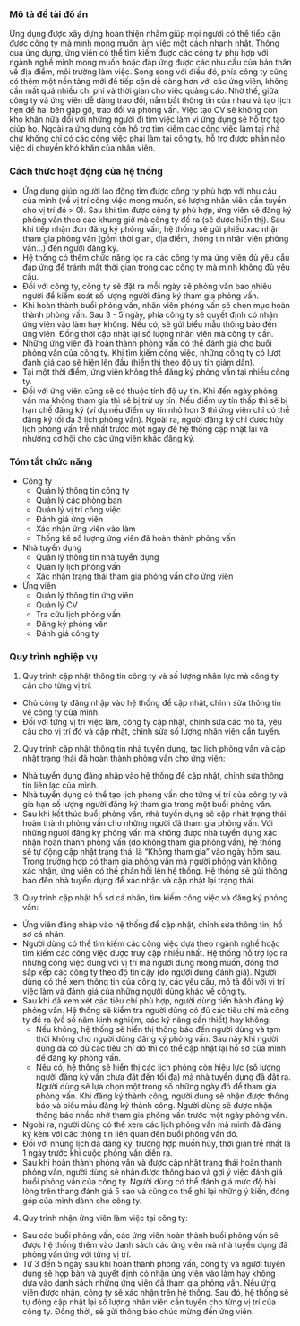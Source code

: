 ﻿
### Mô tả đề tài đồ án ###
Ứng dụng được xây dựng hoàn thiện nhằm giúp mọi người có thể tiếp cận được công ty mà mình mong muốn làm việc một cách nhanh nhất. Thông qua ứng dụng, ứng viên có thể tìm kiếm được các công ty phù hợp với ngành nghề mình mong muốn hoặc đáp ứng được các nhu cầu của bản thân về địa điểm, môi trường làm việc. Song song với điều đó, phía công ty cũng có thêm một nền tảng mới để tiếp cận dễ dàng hơn với các ứng viên, không cần mất quá nhiều chi phí và thời gian cho việc quảng cáo. Nhờ thế, giữa công ty và ứng viên dễ dàng trao đổi, nắm bắt thông tin của nhau và tạo lịch hẹn để hai bên gặp gỡ, trao đổi và phỏng vấn. Việc tạo CV sẽ không còn khó khăn nữa đối với những người đi tìm việc làm vì ứng dụng sẽ hỗ trợ tạo giúp họ. Ngoài ra ứng dụng còn hỗ trợ tìm kiếm các công việc làm tại nhà chứ không chỉ có các công việc phải làm tại công ty, hỗ trợ được phần nào việc di chuyển khó khăn của nhân viên.

### Cách thức hoạt động của hệ thống ###
-	Ứng dụng giúp người lao động tìm được công ty phù hợp với nhu cầu của mình (về vị trí công việc mong muốn, số lượng nhân viên cần tuyển cho vị trí đó > 0). Sau khi tìm được công ty phù hợp, ứng viên sẽ đăng ký phỏng vấn theo các khung giờ mà công ty đề ra (sẽ được hiển thị). Sau khi tiếp nhận đơn đăng ký phỏng vấn, hệ thống sẽ gửi phiếu xác nhận tham gia phỏng vấn (gồm thời gian, địa điểm, thông tin nhân viên phỏng vấn…) đến người đăng ký.
-	Hệ thống có thêm chức năng lọc ra các công ty mà ứng viên đủ yêu cầu đáp ứng để tránh mất thời gian trong các công ty mà mình không đủ yêu cầu.
-	Đối với công ty, công ty sẽ đặt ra mỗi ngày sẽ phỏng vấn bao nhiêu người để kiểm soát số lượng người đăng ký tham gia phỏng vấn. 
-	Khi hoàn thành buổi phỏng vấn, nhân viên phỏng vấn sẽ chọn mục hoàn thành phỏng vấn. Sau 3 - 5 ngày, phía công ty sẽ quyết định có nhận ứng viên vào làm hay không. Nếu có, sẽ gửi biểu mẫu thông báo đến ứng viên. Đồng thời cập nhật lại số lượng nhân viên mà công ty cần.
-	Những ứng viên đã hoàn thành phỏng vấn có thể đánh giá cho buổi phỏng vấn của công ty. Khi tìm kiếm công việc, những công ty có lượt đánh giá cao sẽ hiện lên đầu (hiển thị theo độ uy tín giảm dần).
-	Tại một thời điểm, ứng viên không thể đăng ký phỏng vấn tại nhiều công ty.
-	Đối với ứng viên cũng sẽ có thuộc tính độ uy tín. Khi đến ngày phỏng vấn mà không tham gia thì sẽ bị trừ uy tín. Nếu điểm uy tín thấp thì sẽ bị hạn chế đăng ký (ví dụ nếu điểm uy tín nhỏ hơn 3 thì ứng viên chỉ có thể đăng ký tối đa 3 lịch phỏng vấn). Ngoài ra, người đăng ký chỉ được hủy lịch phỏng vấn trễ nhất trước một ngày để hệ thống cập nhật lại và nhường cơ hội cho các ứng viên khác đăng ký.

### Tóm tắt chức năng ###
- Công ty
  + Quản lý thông tin công ty
  + Quản lý các phòng ban
  + Quản lý vị trí công việc
  + Đánh giá ứng viên
  + Xác nhận ứng viên vào làm
  + Thống kê số lượng ứng viên đã hoàn thành phỏng vấn
- Nhà tuyển dụng
  + Quản lý thông tin nhà tuyển dụng
  + Quản lý lịch phỏng vấn
  + Xác nhận trạng thái tham gia phỏng vấn cho ứng viên
- Ứng viên
  + Quản lý thông tin ứng viên
  + Quản lý CV 
  + Tra cứu lịch phỏng vấn
  + Đăng ký phỏng vấn
  + Đánh giá công ty

### Quy trình nghiệp vụ ###
1. Quy trình cập nhật thông tin công ty và số lượng nhân lực mà công ty cần cho từng vị trí:
- Chủ công ty đăng nhập vào hệ thống để cập nhật, chỉnh sửa thông tin về công ty của mình.
- Đối với từng vị trí việc làm, công ty cập nhật, chỉnh sửa các mô tả, yêu cầu cho vị trí đó và cập nhật, chỉnh sửa số lượng nhân viên cần tuyển.
2. Quy trình cập nhật thông tin nhà tuyển dụng, tạo lịch phỏng vấn và cập nhật trạng thái đã hoàn thành phỏng vấn cho ứng viên:
- Nhà tuyển dụng đăng nhập vào hệ thống để cập nhật, chỉnh sửa thông tin liên lạc của mình.
- Nhà tuyển dụng có thể tạo lịch phỏng vấn cho từng vị trí của công ty và gia hạn số lượng người đăng ký tham gia trong một buổi phỏng vấn.
- Sau khi kết thúc buổi phỏng vấn, nhà tuyển dụng sẽ cập nhật trạng thái hoàn thành phỏng vấn cho những người đã tham gia phỏng vấn. Với những người đăng ký phỏng vấn mà không được nhà tuyển dụng xác nhận hoàn thành phỏng vấn (do không tham gia phỏng vấn), hệ thống sẽ tự động cập nhật trạng thái là “Không tham gia” vào ngày hôm sau. Trong trường hợp có tham gia phỏng vấn mà người phỏng vấn không xác nhận, ứng viên có thể phản hồi lên hệ thống. Hệ thống sẽ gửi thông báo đến nhà tuyển dụng để xác nhận và cập nhật lại trạng thái.
3. Quy trình cập nhật hồ sơ cá nhân, tìm kiếm công việc và đăng ký phỏng vấn:
- Ứng viên đăng nhập vào hệ thống để cập nhật, chỉnh sửa thông tin, hồ sơ cá nhân.
- Người dùng có thể tìm kiếm các công việc dựa theo ngành nghề hoặc tìm kiếm các công việc được truy cập nhiều nhất. Hệ thống hỗ trợ lọc ra những công việc đúng với vị trí mà người dùng mong muốn, đồng thời sắp xếp các công ty theo độ tin cậy (do người dùng đánh giá). Người dùng có thể xem thông tin của công ty, các yêu cầu, mô tả đối với vị trí việc làm và đánh giá của những người dùng khác về công ty.
- Sau khi đã xem xét các tiêu chí phù hợp, người dùng tiến hành đăng ký phỏng vấn. Hệ thống sẽ kiểm tra người dùng có đủ các tiêu chí mà công ty đề ra (về số năm kinh nghiệm, các kỹ năng cần thiết) hay không. 
  + Nếu không, hệ thống sẽ hiển thị thông báo đến người dùng và tạm thời không cho người dùng đăng ký phỏng vấn. Sau này khi người dùng đã có đủ các tiêu chí đó thì có thể cập nhật lại hồ sơ của mình để đăng ký phỏng vấn.
  + Nếu có, hệ thống sẽ hiển thị các lịch phỏng còn hiệu lực (số lượng người đăng ký vấn chưa đặt đến tối đa) mà nhà tuyển dụng đã đặt ra. Người dùng sẽ lựa chọn một trong số những ngày đó để tham gia phỏng vấn. Khi đăng ký thành công, người dùng sẽ nhận được thông báo và biểu mẫu đăng ký thành công. Người dùng sẽ được nhận thông báo nhắc nhở tham gia phỏng vấn trước một ngày phỏng vấn. 
- Ngoài ra, người dùng có thể xem các lịch phỏng vấn mà mình đã đăng ký kèm với các thông tin liên quan đến buổi phỏng vấn đó.
- Đối với những lịch đã đăng ký, trường hợp muốn hủy, thời gian trễ nhất là 1 ngày trước khi cuộc phỏng vấn diễn ra. 
- Sau khi hoàn thành phỏng vấn và được cập nhật trạng thái hoàn thành phỏng vấn, người dùng sẽ nhận được thông báo và gợi ý việc đánh giá buổi phỏng vấn của công ty. Người dùng có thể đánh giá mức độ hài lòng trên thang đánh giá 5 sao và cũng có thể ghi lại những ý kiến, đóng góp của mình dành cho công ty.
4. Quy trình nhận ứng viên làm việc tại công ty:
- Sau các buổi phỏng vấn, các ứng viên hoàn thành buổi phỏng vấn sẽ được hệ thống thêm vào danh sách các ứng viên mà nhà tuyển dụng đã phỏng vấn ứng với từng vị trí.
- Từ 3 đến 5 ngày sau khi hoàn thành phỏng vấn, công ty và người tuyển dụng sẽ họp bàn và quyết định có nhận ứng viên vào làm hay không dựa vào danh sách những ứng viên đã tham gia phỏng vấn. Nếu ứng viên được nhận, công ty sẽ xác nhận trên hệ thống. Sau đó, hệ thống sẽ tự động cập nhật lại số lượng nhân viên cần tuyển cho từng vị trí của công ty. Đồng thời, sẽ gửi thông báo chúc mừng đến ứng viên.


